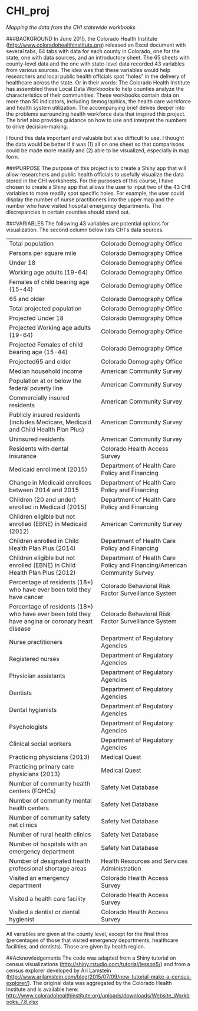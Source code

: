 # CHI_proj
<i>Mapping the data from the CHI statewide workbooks</i>

###BACKGROUND
In June 2015, the Colorado Health Institute (http://www.coloradohealthinstitute.org) released an Excel document with several tabs, 64 tabs with data for each county in Colorado, one for the state, one with data sources, and an introductory sheet. The 65 sheets with county-level data and the one with state-level data recorded 43 variables from various sources. The idea was that these variables would help researchers and local public health officials spot "holes" in the delivery of healthcare across the state. Or in their words: <block>The Colorado Health Institute has assembled these Local Data Workbooks to help counties analyze the characteristics of their communities. These workbooks contain data on more than 50 indicators, including demographics, the health care workforce and health system utilization. The accompanying brief delves deeper into the  problems surrounding health workforce data that inspired this project. The brief also provides guidance on how to use and interpret the numbers to drive decision-making.</block>

I found this data important and valuable but also difficult to use. I thought the data would be better if it was (1) all on one sheet so that comparisons could be made more readily and (2) able to be visualized, especially in map form.

###PURPOSE
The purpose of this project is to create a Shiny app that will allow researchers and public health officials to usefully visualize the data stored in the CHI worksheets. For the purposes of this course, I have chosen to create a Shiny app that allows the user to input two of the 43 CHI variables to more readily spot specific holes. For example, the user could display the number of nurse practitioners into the upper map and the number who have visited hospital emergency departments. The discrepancies in certain counties should stand out.

###VARIABLES
The following 43 variables are potential options for visualization. The second column below lists CHI's data sources.
<table style="width:100%">
<tr><td>Total population</td><td>Colorado Demography Office</td></tr>
<tr><td>Persons per square mile</td><td>Colorado Demography Office</td></tr>
<tr><td>Under 18</td><td>Colorado Demography Office</td></tr>
<tr><td>Working age adults (19-64)</td><td>Colorado Demography Office</td></tr>
<tr><td>Females of child bearing age (15-44)</td><td>Colorado Demography Office</td></tr>
<tr><td>65 and older</td><td>Colorado Demography Office</td></tr>
<tr><td>Total projected population </td><td>Colorado Demography Office</td></tr>
<tr><td>Projected Under 18</td><td>Colorado Demography Office</td></tr>
<tr><td>Projected Working age adults (19-64)</td><td>Colorado Demography Office</td></tr>
<tr><td>Projected Females of child bearing age (15-44)</td><td>Colorado Demography Office</td></tr>
<tr><td>Projected65 and older</td><td>Colorado Demography Office</td></tr>
<tr><td>Median household income</td><td>American Community Survey</td></tr>
<tr><td>Population at or below the federal poverty line</td><td>American Community Survey</td></tr>
<tr><td>Commercially insured residents</td><td>American Community Survey</td></tr>
<tr><td>Publicly insured residents (includes Medicare, Medicaid and Child Health Plan Plus)</td><td>American Community Survey</td></tr>
<tr><td>Uninsured residents</td><td>American Community Survey</td></tr>
<tr><td>Residents with dental insurance</td><td>Colorado Health Access Survey</td></tr>
<tr><td>Medicaid enrollment (2015)</td><td>Department of Health Care Policy and Financing</td></tr>
<tr><td>Change in Medicaid enrollees between 2014 and 2015</td><td>Department of Health Care Policy and Financing</td></tr>
<tr><td>Children (20 and under) enrolled in Medicaid (2015)</td><td>Department of Health Care Policy and Financing</td></tr>
<tr><td>Children eligible but not enrolled (EBNE) in Medicaid (2012)</td><td>American Community Survey</td></tr>
<tr><td>Children enrolled in Child Health Plan Plus (2014)</td><td>Department of Health Care Policy and Financing</td></tr>
<tr><td>Children eligible but not enrolled (EBNE) in Child Health Plan Plus (2012)</td><td>Department of Health Care Policy and Financing/American Community Survey</td></tr>
<tr><td>Percentage of residents (18+) who have ever been told they have cancer</td><td>Colorado Behavioral Risk Factor Surveillance System</td></tr>
<tr><td>Percentage of residents (18+) who have ever been told they have angina or coronary heart disease</td><td>Colorado Behavioral Risk Factor Surveillance System</td></tr>
<tr><td>Nurse practitioners</td><td>Department of Regulatory Agencies</td></tr>
<tr><td>Registered nurses</td><td>Department of Regulatory Agencies</td></tr>
<tr><td>Physician assistants</td><td>Department of Regulatory Agencies</td></tr>
<tr><td>Dentists</td><td>Department of Regulatory Agencies</td></tr>
<tr><td>Dental hygienists</td><td>Department of Regulatory Agencies</td></tr>
<tr><td>Psychologists</td><td>Department of Regulatory Agencies</td></tr>
<tr><td>Clinical social workers</td><td>Department of Regulatory Agencies</td></tr>
<tr><td>Practicing physicians (2013)</td><td>Medical Quest</td></tr>
<tr><td>Practicing primary care physicians (2013)</td><td>Medical Quest</td></tr>
<tr><td>Number of community health centers (FQHCs)</td><td>Safety Net Database</td></tr>
<tr><td>Number of community mental health centers</td><td>Safety Net Database</td></tr>
<tr><td>Number of community safety net clinics</td><td>Safety Net Database</td></tr>
<tr><td>Number of rural health clinics</td><td>Safety Net Database</td></tr>
<tr><td>Number of hospitals with an emergency department</td><td>Safety Net Database</td></tr>
<tr><td>Number of designated health professional shortage areas</td><td>Health Resources and Services Administration</td></tr>
<tr><td>Visited an emergency department</td><td>Colorado Health Access Survey</td></tr>
<tr><td>Visited a health care facility</td><td>Colorado Health Access Survey</td></tr>
<tr><td>Visited a dentist or dental hygienist</td><td>Colorado Health Access Survey</td></tr>
</table>
All variables are given at the county level, except for the final three (percentages of those that visited emergency departments, healthcare facilities, and dentists). Those are given by health region.

##Acknowledgements
The code was adapted from a Shiny tutorial on census visualizations (http://shiny.rstudio.com/tutorial/lesson5/) and from a census explorer developed by Ari Lamstein (http://www.arilamstein.com/blog/2015/07/09/new-tutorial-make-a-census-explorer/). The original data was aggregated by the Colorado Health Institute and is available here: http://www.coloradohealthinstitute.org/uploads/downloads/Website_Workbooks_7.8.xlsx

